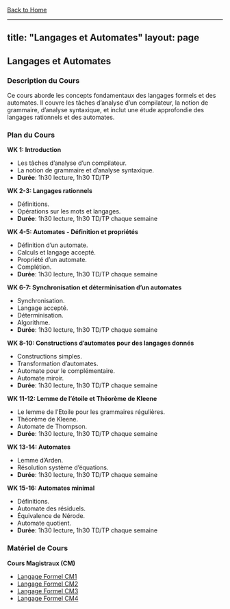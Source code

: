 [Back to Home](/webpage/index.md)

---
title: "Langages et Automates"
layout: page
---

## Langages et Automates

### Description du Cours
Ce cours aborde les concepts fondamentaux des langages formels et des automates. Il couvre les tâches d’analyse d’un compilateur, la notion de grammaire, d’analyse syntaxique, et inclut une étude approfondie des langages rationnels et des automates.

### Plan du Cours

**WK 1: Introduction**
- Les tâches d’analyse d’un compilateur.
- La notion de grammaire et d’analyse syntaxique.
- **Durée**: 1h30 lecture, 1h30 TD/TP

**WK 2-3: Langages rationnels**
- Définitions.
- Opérations sur les mots et langages.
- **Durée**: 1h30 lecture, 1h30 TD/TP chaque semaine

**WK 4-5: Automates - Définition et propriétés**
- Définition d’un automate.
- Calculs et langage accepté.
- Propriété d’un automate.
- Complétion.
- **Durée**: 1h30 lecture, 1h30 TD/TP chaque semaine

**WK 6-7: Synchronisation et déterminisation d’un automates**
- Synchronisation.
- Langage accepté.
- Déterminisation.
- Algorithme.
- **Durée**: 1h30 lecture, 1h30 TD/TP chaque semaine

**WK 8-10: Constructions d’automates pour des langages donnés**
- Constructions simples.
- Transformation d’automates.
- Automate pour le complémentaire.
- Automate miroir.
- **Durée**: 1h30 lecture, 1h30 TD/TP chaque semaine

**WK 11-12: Lemme de l’étoile et Théorème de Kleene**
- Le lemme de l’Etoile pour les grammaires régulières.
- Théorème de Kleene.
- Automate de Thompson.
- **Durée**: 1h30 lecture, 1h30 TD/TP chaque semaine

**WK 13-14: Automates**
- Lemme d’Arden.
- Résolution système d’équations.
- **Durée**: 1h30 lecture, 1h30 TD/TP chaque semaine

**WK 15-16: Automates minimal**
- Définitions.
- Automate des résiduels.
- Équivalence de Nérode.
- Automate quotient.
- **Durée**: 1h30 lecture, 1h30 TD/TP chaque semaine

### Matériel de Cours

**Cours Magistraux (CM)**
- [Langage Formel CM1](CM/Langage_Formel_CM1.pdf)
- [Langage Formel CM2](CM/Langage_Formel_CM-2.pdf)
- [Langage Formel CM3](CM/Langage_Formel_CM-3.pdf)
- [Langage Formel CM4](CM/Langage_Formel_CM-4.pdf)
